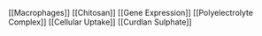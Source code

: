 [[Macrophages]]
[[Chitosan]]
[[Gene Expression]]
[[Polyelectrolyte Complex]]
[[Cellular Uptake]]
[[Curdlan Sulphate]]
